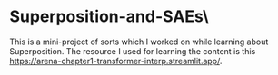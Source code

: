 # Superposition-and-SAEs\
This is a mini-project of sorts which I worked on while learning about Superposition. The resource I used for learning the content is this https://arena-chapter1-transformer-interp.streamlit.app/.